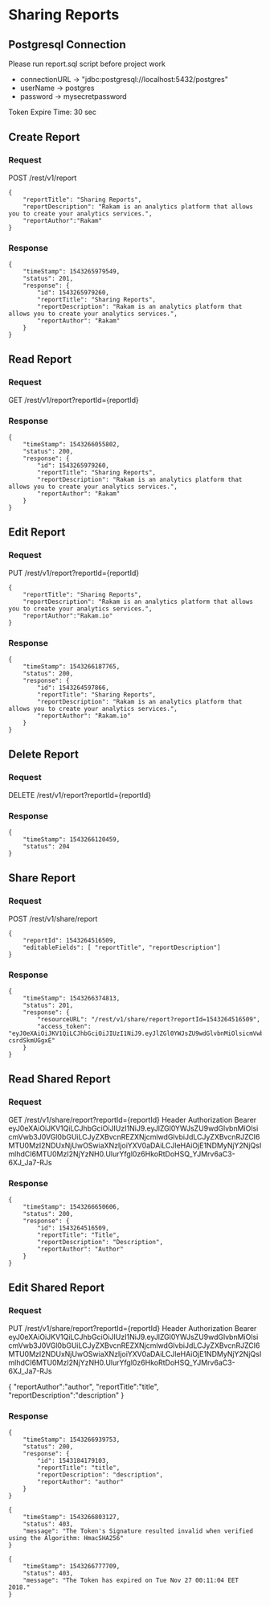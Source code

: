 # Sharing Reports

## Postgresql Connection

Please run report.sql script before project work

* connectionURL -> "jdbc:postgresql://localhost:5432/postgres"
* userName -> postgres
* password -> mysecretpassword

Token Expire Time: 30 sec

## Create Report

### Request

POST /rest/v1/report

```
{
	"reportTitle": "Sharing Reports",
	"reportDescription": "Rakam is an analytics platform that allows you to create your analytics services.",
	"reportAuthor":"Rakam"
}
```

### Response

```
{
    "timeStamp": 1543265979549,
    "status": 201,
    "response": {
        "id": 1543265979260,
        "reportTitle": "Sharing Reports",
        "reportDescription": "Rakam is an analytics platform that allows you to create your analytics services.",
        "reportAuthor": "Rakam"
    }
}
```

## Read Report

### Request

GET /rest/v1/report?reportId={reportId}

### Response
```
{
    "timeStamp": 1543266055802,
    "status": 200,
    "response": {
        "id": 1543265979260,
        "reportTitle": "Sharing Reports",
        "reportDescription": "Rakam is an analytics platform that allows you to create your analytics services.",
        "reportAuthor": "Rakam"
    }
}
```

## Edit Report

### Request

PUT /rest/v1/report?reportId={reportId}

```
{
	"reportTitle": "Sharing Reports",
	"reportDescription": "Rakam is an analytics platform that allows you to create your analytics services.",
	"reportAuthor":"Rakam.io"
}
```

### Response 

```
{
    "timeStamp": 1543266187765,
    "status": 200,
    "response": {
        "id": 1543264597866,
        "reportTitle": "Sharing Reports",
        "reportDescription": "Rakam is an analytics platform that allows you to create your analytics services.",
        "reportAuthor": "Rakam.io"
    }
}
```

## Delete Report

### Request

DELETE /rest/v1/report?reportId={reportId}

### Response

```
{
    "timeStamp": 1543266120459,
    "status": 204
}
```

## Share Report

### Request

POST /rest/v1/share/report

```
{
	"reportId": 1543264516509,
	"editableFields": [ "reportTitle", "reportDescription"]
}
```

### Response

```
{
    "timeStamp": 1543266374813,
    "status": 201,
    "response": {
        "resourceURL": "/rest/v1/share/report?reportId=1543264516509",
        "access_token": "eyJ0eXAiOiJKV1QiLCJhbGciOiJIUzI1NiJ9.eyJlZGl0YWJsZU9wdGlvbnMiOlsicmVwb3J0VGl0bGUiLCJyZXBvcnREZXNjcmlwdGlvbiJdLCJyZXBvcnRJZCI6MTU0MzI2NDUxNjUwOSwiaXNzIjoiYXV0aDAiLCJleHAiOjE1NDMyNjY0MDMsImlhdCI6MTU0MzI2NjM3M30.wiZqagc_WvfRDrddHQLYwn85oQlTiq-csrdSkmUGgxE"
    }
}
```

## Read Shared Report

### Request 

GET /rest/v1/share/report?reportId={reportId}
Header Authorization Bearer eyJ0eXAiOiJKV1QiLCJhbGciOiJIUzI1NiJ9.eyJlZGl0YWJsZU9wdGlvbnMiOlsicmVwb3J0VGl0bGUiLCJyZXBvcnREZXNjcmlwdGlvbiJdLCJyZXBvcnRJZCI6MTU0MzI2NDUxNjUwOSwiaXNzIjoiYXV0aDAiLCJleHAiOjE1NDMyNjY2NjQsImlhdCI6MTU0MzI2NjYzNH0.UlurYfgl0z6HkoRtDoHSQ_YJMrv6aC3-6XJ_Ja7-RJs

### Response

```
{
    "timeStamp": 1543266650606,
    "status": 200,
    "response": {
        "id": 1543264516509,
        "reportTitle": "Title",
        "reportDescription": "Description",
        "reportAuthor": "Author"
    }
}
```

## Edit Shared Report

### Request

PUT /rest/v1/share/report?reportId={reportId}
Header Authorization Bearer eyJ0eXAiOiJKV1QiLCJhbGciOiJIUzI1NiJ9.eyJlZGl0YWJsZU9wdGlvbnMiOlsicmVwb3J0VGl0bGUiLCJyZXBvcnREZXNjcmlwdGlvbiJdLCJyZXBvcnRJZCI6MTU0MzI2NDUxNjUwOSwiaXNzIjoiYXV0aDAiLCJleHAiOjE1NDMyNjY2NjQsImlhdCI6MTU0MzI2NjYzNH0.UlurYfgl0z6HkoRtDoHSQ_YJMrv6aC3-6XJ_Ja7-RJs

{
	"reportAuthor":"author",
    "reportTitle":"title",
    "reportDescription":"description"
}

### Response

```
{
    "timeStamp": 1543266939753,
    "status": 200,
    "response": {
        "id": 1543184179103,
        "reportTitle": "title",
        "reportDescription": "description",
        "reportAuthor": "author"
    }
}
```

```
{
    "timeStamp": 1543266803127,
    "status": 403,
    "message": "The Token's Signature resulted invalid when verified using the Algorithm: HmacSHA256"
}
```

```
{
    "timeStamp": 1543266777709,
    "status": 403,
    "message": "The Token has expired on Tue Nov 27 00:11:04 EET 2018."
}
```

